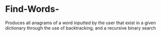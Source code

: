 # Find-Words-
Produces all anagrams of a word inputted by the user that exist in a given dictionary through the use of backtracking, and a recursive binary search 
